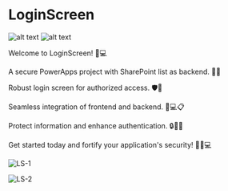 # LoginScreen

![ alt text ](https://img.shields.io/badge/powerapps-blueviolet?logo=powerapps)
![ alt text ](https://img.shields.io/badge/microsoftsharepoint-turquoise?logo=microsoftsharepoint)



Welcome to LoginScreen! 🔐💻

A secure PowerApps project with SharePoint list as backend. 🚀💼

Robust login screen for authorized access. 🛡️🔑

Seamless integration of frontend and backend. 🔄💻📋

Protect information and enhance authentication. 🔒🔐💪

Get started today and fortify your application's security! 🎉🚀💻


![LS-1](https://github.com/JayasreeSKota/LoginScreen/assets/92210967/143d0aaf-d4f2-4161-853e-dcc13bc3fb88)


![LS-2](https://github.com/JayasreeSKota/LoginScreen/assets/92210967/7c784771-d544-403c-8df8-e988032c45e7)

